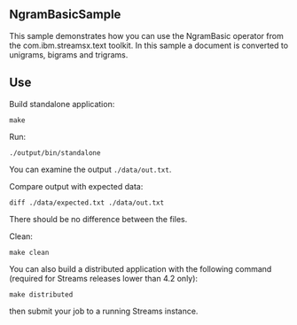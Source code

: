 ## NgramBasicSample

This sample demonstrates how you can use the NgramBasic operator from the com.ibm.streamsx.text toolkit.
In this sample a document is converted to unigrams, bigrams and trigrams.

## Use

Build standalone application:

`make`

Run:

`./output/bin/standalone`

You can examine the output `./data/out.txt`.

Compare output with expected data:

`diff ./data/expected.txt ./data/out.txt`

There should be no difference between the files.

Clean:

`make clean`

You can also build a distributed application with the following command (required for Streams releases lower than 4.2 only):

`make distributed`

then submit your job to a running Streams instance.
